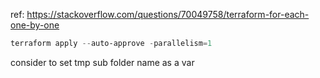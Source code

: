 ref: https://stackoverflow.com/questions/70049758/terraform-for-each-one-by-one
```powershell
terraform apply --auto-approve -parallelism=1
```
consider to set tmp sub folder name as a var